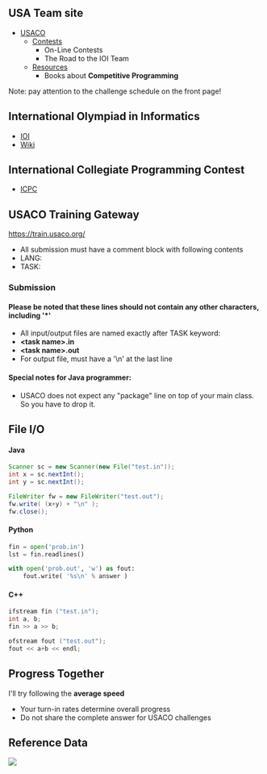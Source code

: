 USA Team site
---
- [USACO](http://usaco.org)
  - [Contests](http://usaco.org/index.php?page=contests)
    - On-Line Contests
    - The Road to the IOI Team
  - [Resources](http://usaco.org/index.php?page=resources)
    - Books about **Competitive Programming**
    
    
Note: pay attention to the challenge schedule on the front page!

International Olympiad in Informatics
---
- [IOI](https://ioinformatics.org/)
- [Wiki](https://en.wikipedia.org/wiki/International_Olympiad_in_Informatics)

International Collegiate Programming Contest
---
- [ICPC](https://icpc.global/)


USACO Training Gateway
---
https://train.usaco.org/
- All submission must have a comment block with following contents
 - LANG:
 - TASK:

### Submission
#### Please be noted that these lines should not contain any other characters, including '*'

- All input/output files are named exactly after TASK keyword:
 - **\<task name\>.in**
 - **\<task name\>.out**
- For output file, must have a '\\n' at the last line

#### Special notes for Java programmer:
- USACO does not expect any "package" line on top of your main class. So you have to drop it.

File I/O
---

#### Java
```java
Scanner sc = new Scanner(new File("test.in"));
int x = sc.nextInt();
int y = sc.nextInt();

FileWriter fw = new FileWriter("test.out");
fw.write( (x+y) + "\n" );
fw.close();
```

#### Python
```python
fin = open('prob.in') 
lst = fin.readlines()

with open('prob.out', 'w') as fout:
    fout.write( '%s\n' % answer )
```

#### C++
```cpp
ifstream fin ("test.in");
int a, b;
fin >> a >> b;

ofstream fout ("test.out");
fout << a+b << endl;
```

Progress Together
---
I'll try following the **average speed**
- Your turn-in rates determine overall progress
- Do not share the complete answer for USACO challenges

Reference Data
---
![](https://upload.wikimedia.org/wikipedia/commons/d/dd/ASCII-Table.svg)
